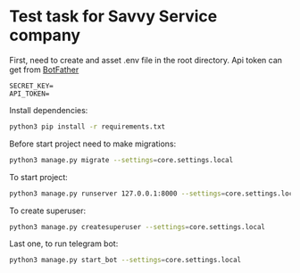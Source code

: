 # Test task for Savvy Service company

First, need to create and asset .env file in the root directory. Api token can get from [BotFather](https://t.me/BotFather)
```dotenv
SECRET_KEY=
API_TOKEN=
```
Install dependencies:
```bash
python3 pip install -r requirements.txt
```
Before start project need to make migrations:
```bash
python3 manage.py migrate --settings=core.settings.local
```
To start project:
```bash
python3 manage.py runserver 127.0.0.1:8000 --settings=core.settings.local
```
To create superuser:
```bash
python3 manage.py createsuperuser --settings=core.settings.local
```
Last one, to run telegram bot:
```bash
python3 manage.py start_bot --settings=core.settings.local
```
